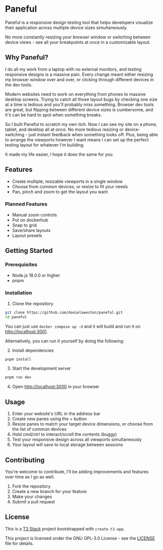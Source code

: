 # Paneful

Paneful is a responsive design testing tool that helps developers visualize their application across multiple device sizes simultaneously.

No more constantly resizing your browser window or switching between device views - see all your breakpoints at once in a customizable layout.

## Why Paneful?

I do all my work from a laptop with no external monitors, and testing responsive designs is a massive pain. Every change meant either resizing my browser window over and over, or clicking through different devices in the dev tools.

Modern websites need to work on everything from phones to massive desktop screens. Trying to catch all those layout bugs by checking one size at a time is tedious and you'll probably miss something. Browser dev tools are great, but flipping between different device sizes is cumbersome, and it's can be hard to spot when something breaks.

So I built Paneful to scratch my own itch. Now I can see my site on a phone, tablet, and desktop all at once. No more tedious resizing or device-switching - just instant feedback when something looks off. Plus, being able to arrange the viewports however I want means I can set up the perfect testing layout for whatever I'm building.

It made my life easier, I hope it does the same for you.

## Features

- Create multiple, resizable viewports in a single window
- Choose from common devices, or resize to fit your needs
- Pan, pinch and zoom to get the layout you want

### Planned Features

- Manual zoom controls
- Put on dockerhub
- Snap to grid
- Save/share layouts
- Layout presets

## Getting Started

### Prerequisites

- Node.js 18.0.0 or higher
- pnpm

### Installation

1. Clone the repository

```bash
git clone https://github.com/danielaweston/paneful.git
cd paneful
```

You can just use `docker compose up -d` and it will build and run it on [http://localhost:3001](http://localhost:3001).

Alternatively, you can run it yourself by doing the following:

2. Install dependencies

```bash
pnpm install
```

3. Start the development server

```bash
pnpm run dev
```

4. Open [http://localhost:3000](http://localhost:3000) in your browser

## Usage

1. Enter your website's URL in the address bar
2. Create new panes using the + button
3. Resize panes to match your target device dimensions, or choose from the list of common devices
4. Hold cmd/ctrl to interact/scroll the contents (buggy)
5. Test your responsive design across all viewports simultaneously
6. Your layout will save to local storage between sessions

## Contributing

You're welcome to contribute, I'll be adding improvements and features over time as I go as well.

1. Fork the repository
2. Create a new branch for your feature
3. Make your changes
4. Submit a pull request

## License

This is a [T3 Stack](https://create.t3.gg/) project bootstrapped with `create-t3-app`.

This project is licensed under the GNU GPL-3.0 License - see the [LICENSE](LICENSE) file for details.
